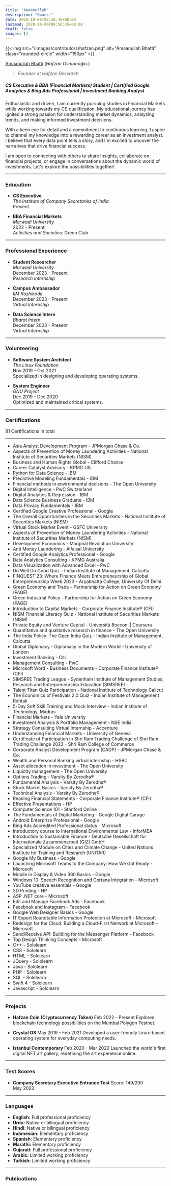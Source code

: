 ```yaml
---
title: "Amaanullah"
description: "Owner."
date: 2020-10-06T08:50:45+00:00
lastmod: 2020-10-06T08:50:45+00:00
draft: false
images: []
---
```


{{< img src="/images/contributors/hafzan.png" alt="Amaanullah Bhatti" class="rounded-circle" width="150px" >}}

[Amaanullah Bhatti](https://www.linkedin.com/in/amaanullah-bhatti-b87754281?utm_source=share&utm_campaign=share_via&utm_content=profile&utm_medium=android_app) (*Hafzan Osmanoğlu.*)

> *Founder at Hafzan Research*

##### CS Executive & BBA (Financial Markets) Student | Certified Google Analytics & Bing Ads Professional | Investment Banking Analyst

Enthusiastic and driven, I am currently pursuing studies in Financial Markets while working towards my CS qualification. My educational journey has ignited a strong passion for understanding market dynamics, analyzing trends, and making informed investment decisions.

With a keen eye for detail and a commitment to continuous learning, I aspire to channel my knowledge into a rewarding career as an investment analyst. I believe that every data point tells a story, and I'm excited to uncover the narratives that drive financial success.

I am open to connecting with others to share insights, collaborate on financial projects, or engage in conversations about the dynamic world of investments. Let's explore the possibilities together!

---

### Education

- **CS Executive**  
  *The Institute of Company Secretaries of India*  
  Present

- **BBA Financial Markets**  
  *Marwadi University*  
  2022 - Present  
  *Activities and Societies:* Green Club

---

### Professional Experience

- **Student Researcher**  
  *Marwadi University*  
  December 2023 - Present  
  *Research Internship*

- **Campus Ambassador**  
  *IIM Kozhikode*  
  December 2023 - Present  
  *Virtual Internship*

- **Data Science Intern**  
  *Bharat Intern*  
  December 2023 - Present  
  *Virtual Internship*

---

### Volunteering

- **Software System Architect**  
  *The Linux Foundation*  
  Nov 2019 - Oct 2021  
  Specialized in designing and developing operating systems.

- **System Engineer**  
  *GNU Project*  
  Dec 2019 - Dec 2020  
  Optimized and maintained critical systems.

---

### Certifications

81 Certifications in total

---

- Asia Analyst Development Program - JPMorgan Chase & Co.
- Aspects of Prevention of Money Laundering Activities - National Institute of Securities Markets (NISM)
- Business and Human Rights Global - Clifford Chance
- Career Catalyst Advisory - KPMG US
- Python for Data Science - IBM
- Predictive Modeling Fundamentals - IBM
- Financial methods in environmental decisions - The Open University
- Digital Intelligence - PwC Switzerland
- Digital Analytics & Regression - IBM
- Data Science Business Graduate - IBM
- Data Privacy Fundamentals - IBM
- Certified Google Creative Professional - Google
- The Overall Opportunities in the Securities Markets - National Institute of Securities Markets (NISM)
- Virtual Stock Market Event - GSFC University
- Aspects of Prevention of Money Laundering Activities - National Institute of Securities Markets (NISM)
- Development Economics - Marginal Revolution University
- Anti Money Laundering - Alfaisal University
- Certified Google Analytics Professional - Google
- Data Analytics Consulting - KPMG Australia
- Data Visualization with Advanced Excel - PwC
- Do Well Do Good Quiz - Indian Institute of Management, Calcutta
- FINQUEST'23: Where Finance Meets Entrepreneurship of Global Entrepreneurship Week 2023 - Aryabhatta College, University Of Delhi
- Green Economy and Trade - Partnership for Action on Green Economy (PAGE)
- Green Industrial Policy - Partnership for Action on Green Economy (PAGE)
- Introduction to Capital Markets - Corporate Finance Institute® (CFI)
- NISM Financial Literacy Quiz - National Institute of Securities Markets (NISM)
- Private Equity and Venture Capital - Università Bocconi | Coursera
- Quantitative and qualitative research in finance - The Open University
- The India Policy: The Open India Quiz - Indian Institute of Management, Calcutta
- Global Diplomacy - Diplomacy in the Modern World - University of London
- Investment Banking - Citi
- Management Consulting - PwC
- Microsoft Word - Business Documents - Corporate Finance Institute® (CFI)
- SIMSREE Trading League - Sydenham Institute of Management Studies, Research and Entrepreneurship Education (SIMSREE)
- Talent Titan Quiz Participation - National Institute of Technology Calicut
- The Economics of Festivals 2.0 Quiz - Indian Institute of Management Rohtak
- 5-Day Soft Skill Training and Mock Interview - Indian Institute of Technology, Madras
- Financial Markets - Yale University
- Investment Analysis & Portfolio Management - NSE India
- Strategy Consulting Virtual Internship - Accenture
- Understanding Financial Markets - University of Geneva
- Certificate of Participation in Shri Ram Trading Challenge of Shri Ram Trading Challenge 2023 - Shri Ram College of Commerce
- Corporate Analyst Development Program (CADP) - JPMorgan Chase & Co.
- Wealth and Personal Banking virtual internship - HSBC
- Asset allocation in investment - The Open University
- Liquidity management - The Open University
- Options Trading - Varsity By Zerodha®
- Fundamental Analysis - Varsity By Zerodha®
- Stock Market Basics - Varsity By Zerodha®
- Technical Analysis - Varsity By Zerodha®
- Reading Financial Statements - Corporate Finance Institute® (CFI)
- Effective Presentations - HP
- Computer Science 101 - Stanford Online
- The Fundamentals of Digital Marketing - Google Digital Garage
- Android Enterprise Professional - Google
- Bing Ads Accredited Professional status - Microsoft
- Introductory course to International Environmental Law - InforMEA
- Introduction to Sustainable Finance - Deutsche Gesellschaft für Internationale Zusammenarbeit (GIZ) GmbH
- Specialized Module on Cities and Climate Change - United Nations Institute for Training and Research (UNITAR)
- Google My Business - Google
- Launching Microsoft Teams to the Company: How We Got Ready - Microsoft
- Mobile in Display & Video 360 Basics - Google
- Windows 10: Speech Recognition and Cortana Integration - Microsoft
- YouTube creative essentials - Google
- 3D Printing - HP
- ASP .NET core - Microsoft
- Edit and Manage Facebook Ads - Facebook
- Facebook and Instagram - Facebook
- Google Web Designer Basics - Google
- IT Expert Roundtable Information Protection at Microsoft - Microsoft
- Redesign for the Cloud: Building a Cloud-First Network at Microsoft - Microsoft
- Send/Receive API: Building for the Messenger Platform - Facebook
- Top Design Thinking Concepts - Microsoft
- C++ - Sololearn
- CSS - Sololearn
- HTML - Sololearn
- JQuery - Sololearn
- Java - Sololearn
- PHP - Sololearn
- SQL - Sololearn
- Swift 4 - Sololearn
- Javascript - Sololearn

---

### Projects

- **Hafzan Coin (Cryptocurrency Token)**
  Feb 2022 - Present
  Explored blockchain technology possibilities on the Mumbai Polygon Testnet.

- **Crystal OS**
  May 2019 - Feb 2021
  Developed a user-friendly Linux-based operating system for everyday computing needs.

- **Istanbul Contemporary**
  Feb 2020 - Mar 2020
  Launched the world's first digital NFT art gallery, redefining the art experience online.

---

### Test Scores

- **Company Secretary Executive Entrance Test**
  Score: 149/200  
  May 2023

---

### Languages

- **English:** Full professional proficiency
- **Urdu:** Native or bilingual proficiency
- **Hindi:** Native or bilingual proficiency
- **Indonesian:** Elementary proficiency
- **Spanish:** Elementary proficiency
- **Marathi:** Elementary proficiency
- **Gujarati:** Full professional proficiency
- **Arabic:** Limited working proficiency
- **Turkish:** Limited working proficiency

---

### Publications
